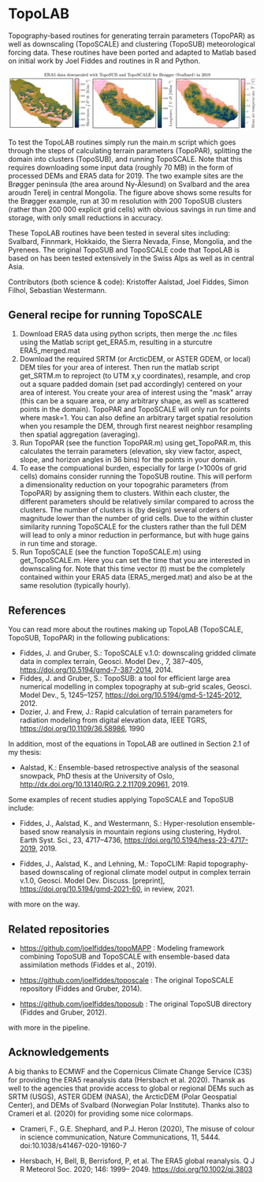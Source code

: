 # TopoLAB
Topography-based routines for generating terrain parameters (TopoPAR) as well as downscaling (TopoSCALE) and clustering (TopoSUB) meteorological forcing data. These routines have been ported and adapted to Matlab based on initial work by Joel Fiddes and routines in R and Python. 

![Alt text](TopoLAB.jpg "Title")

To test the TopoLAB routines simply run the main.m script which goes through the steps of calculating terrain parameters (TopoPAR), splitting the domain into clusters (TopoSUB), and running TopoSCALE. Note that this requires downloading some input data (roughly 70 MB) in the form of processed DEMs and ERA5 data for 2019. The two example sites are the Brøgger peninsula (the area around Ny-Ålesund) on Svalbard and the area aroudn Terelj in central Mongolia. The figure above shows some results for the Brøgger example, run at 30 m resolution with 200 TopoSUB clusters (rather than 200 000 explicit grid cells) with obvious savings in run time and storage, with only small reductions in accuracy. 

These TopoLAB routines have been tested in several sites including: Svalbard, Finnmark, Hokkaido, the Sierra Nevada, Finse, Mongolia, and the Pyrenees. The original TopoSUB and TopoSCALE code that TopoLAB is based on has been tested extensively in the Swiss Alps as well as in central Asia. 

Contributors (both science & code): Kristoffer Aalstad, Joel Fiddes, Simon Filhol, Sebastian Westermann.

## General recipe for running TopoSCALE

1. Download ERA5 data using python scripts, then merge the .nc files using the Matlab script get_ERA5.m, resulting in a sturcutre ERA5_merged.mat
2. Download the required SRTM (or ArcticDEM, or ASTER GDEM, or local) DEM tiles for your area of interest. Then run the matlab script get_SRTM.m to reproject (to UTM x,y coordinates), resample, and crop out a square padded domain (set pad accordingly) centered on your area of interest. You create your area of interest using the "mask" array (this can be a square area, or any arbitrary shape, as well as scattered points in the domain). TopoPAR and TopoSCALE will only run for points where mask=1. You can also define an arbitrary target spatial resolution when you resample the DEM, through first nearest neighbor resampling then spatial aggregation (averaging). 
3. Run TopoPAR (see the function TopoPAR.m) using get_TopoPAR.m, this calculates the terrain parameters (elevation, sky view factor, aspect, slope, and horizon angles in 36 bins) for the points in your domain. 
4. To ease the compuational burden, especially for large (>1000s of grid cells) domains consider running the TopoSUB routine. This will perform a dimensionality reduction on your topograhic parameters (from TopoPAR) by assigning them to clusters. Within each cluster, the different parameters should be relatively similar compared to across the clusters. The number of clusters is (by design) several orders of magnitude lower than the number of grid cells. Due to the within cluster similarity running TopoSCALE for the clusters rather than the full DEM will lead to only a minor reduction in performance, but with huge gains in run time and storage. 
4. Run TopoSCALE (see the function TopoSCALE.m) using get\_TopoSCALE.m. Here you can set the time that you are interested in downscaling for. Note that this time vector (t) must be the completely contained within your ERA5 data (ERA5_merged.mat) and also be at the same resolution (typically hourly). 

## References

You can read more about the routines making up TopoLAB (TopoSCALE, TopoSUB, TopoPAR) in the following publications:

- Fiddes, J. and Gruber, S.: TopoSCALE v.1.0: downscaling gridded climate data in complex terrain, Geosci. Model Dev., 7, 387–405, https://doi.org/10.5194/gmd-7-387-2014, 2014.
- Fiddes, J. and Gruber, S.: TopoSUB: a tool for efficient large area numerical modelling in complex topography at sub-grid scales, Geosci. Model Dev., 5, 1245–1257, https://doi.org/10.5194/gmd-5-1245-2012, 2012.
- Dozier, J. and Frew, J.: Rapid calculation of terrain parameters for radiation modeling from digital elevation data, IEEE TGRS, https://doi.org/10.1109/36.58986, 1990

In addition, most of the equations in TopoLAB are outlined in Section 2.1 of my thesis:

- Aalstad, K.: Ensemble-based retrospective analysis of the seasonal snowpack, PhD thesis at the University of Oslo, http://dx.doi.org/10.13140/RG.2.2.11709.20961, 2019. 

Some examples of recent studies applying TopoSCALE and TopoSUB include:

- Fiddes, J., Aalstad, K., and Westermann, S.: Hyper-resolution ensemble-based snow reanalysis in mountain regions using clustering, Hydrol. Earth Syst. Sci., 23, 4717–4736, https://doi.org/10.5194/hess-23-4717-2019, 2019.

- Fiddes, J., Aalstad, K., and Lehning, M.: TopoCLIM: Rapid topography-based downscaling of regional climate model output in complex terrain v.1.0, Geosci. Model Dev. Discuss. [preprint], https://doi.org/10.5194/gmd-2021-60, in review, 2021.

with more on the way.

## Related repositories

- https://github.com/joelfiddes/topoMAPP : Modeling framework combining TopoSUB and TopoSCALE with ensemble-based data assimilation methods (Fiddes et al., 2019).

- https://github.com/joelfiddes/toposcale : The original TopoSCALE repository (Fiddes and Gruber, 2014). 

- https://github.com/joelfiddes/toposub : The original TopoSUB directory (Fiddes and Gruber, 2012). 

with more in the pipeline.

## Acknowledgements

A big thanks to ECMWF and the Copernicus Climate Change Service (C3S) for providing the ERA5 reanalysis data (Hersbach et al. 2020). Thansk as well to the agencies that provide access to global or regional DEMs such as SRTM (USGS), ASTER GDEM (NASA), the ArcticDEM (Polar Geospatial Center), and DEMs of Svalbard (Norwegian Polar Institute). Thanks also to Crameri et al. (2020) for providing some nice colormaps.  

- Crameri, F., G.E. Shephard, and P.J. Heron (2020), The misuse of colour in science communication, Nature Communications, 11, 5444. doi:10.1038/s41467-020-19160-7

- Hersbach, H, Bell, B, Berrisford, P, et al. The ERA5 global reanalysis. Q J R Meteorol Soc. 2020; 146: 1999– 2049. https://doi.org/10.1002/qj.3803





